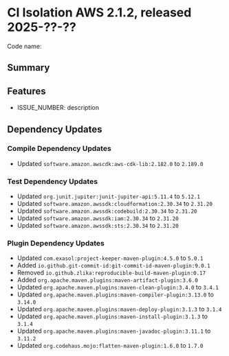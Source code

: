 # CI Isolation AWS 2.1.2, released 2025-??-??

Code name:

## Summary

## Features

* ISSUE_NUMBER: description

## Dependency Updates

### Compile Dependency Updates

* Updated `software.amazon.awscdk:aws-cdk-lib:2.182.0` to `2.189.0`

### Test Dependency Updates

* Updated `org.junit.jupiter:junit-jupiter-api:5.11.4` to `5.12.1`
* Updated `software.amazon.awssdk:cloudformation:2.30.34` to `2.31.20`
* Updated `software.amazon.awssdk:codebuild:2.30.34` to `2.31.20`
* Updated `software.amazon.awssdk:iam:2.30.34` to `2.31.20`
* Updated `software.amazon.awssdk:sts:2.30.34` to `2.31.20`

### Plugin Dependency Updates

* Updated `com.exasol:project-keeper-maven-plugin:4.5.0` to `5.0.1`
* Added `io.github.git-commit-id:git-commit-id-maven-plugin:9.0.1`
* Removed `io.github.zlika:reproducible-build-maven-plugin:0.17`
* Added `org.apache.maven.plugins:maven-artifact-plugin:3.6.0`
* Updated `org.apache.maven.plugins:maven-clean-plugin:3.4.0` to `3.4.1`
* Updated `org.apache.maven.plugins:maven-compiler-plugin:3.13.0` to `3.14.0`
* Updated `org.apache.maven.plugins:maven-deploy-plugin:3.1.3` to `3.1.4`
* Updated `org.apache.maven.plugins:maven-install-plugin:3.1.3` to `3.1.4`
* Updated `org.apache.maven.plugins:maven-javadoc-plugin:3.11.1` to `3.11.2`
* Updated `org.codehaus.mojo:flatten-maven-plugin:1.6.0` to `1.7.0`
